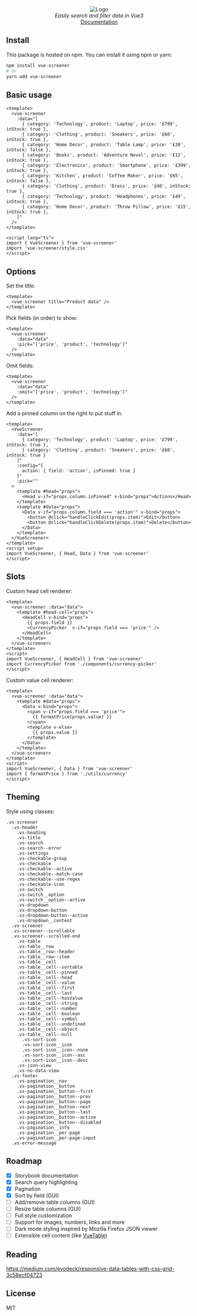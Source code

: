 <div align="center">
  <img src="https://raw.githubusercontent.com/francisashley/vue-screener/main/logo.png" alt="Logo" style="max-width: 400px;">
  <br/>
  <em>Easily search and filter data in Vue3</em>
  <br/>
  <a href="https://francisashley.github.io/vue-screener/">Documentation</a>
</div>

## Install

This package is hosted on npm. You can install it using npm or yarn:

```bash
npm install vue-screener
# or
yarn add vue-screener
```

## Basic usage

```vue
<template>
  <vue-screener
    :data="[
      { category: 'Technology', product: 'Laptop', price: '£799', inStock: true },
      { category: 'Clothing', product: 'Sneakers', price: '£60', inStock: true },
      { category: 'Home Decor', product: 'Table Lamp', price: '£30', inStock: false },
      { category: 'Books', product: 'Adventure Novel', price: '£12', inStock: true },
      { category: 'Electronics', product: 'Smartphone', price: '£399', inStock: true },
      { category: 'Kitchen', product: 'Coffee Maker', price: '£65', inStock: false },
      { category: 'Clothing', product: 'Dress', price: '£40', inStock: true },
      { category: 'Technology', product: 'Headphones', price: '£49', inStock: true },
      { category: 'Home Decor', product: 'Throw Pillow', price: '£15', inStock: true },
    ]"
  />
</template>

<script lang="ts">
import { VueScreener } from 'vue-screener'
import 'vue-screener/style.css'
</script>
```

## Options

Set the title:

```vue
<template>
  <vue-screener title="Product data" />
</template>
```

Pick fields (in order) to show:

```vue
<template>
  <vue-screener
    :data="data"
    :pick="['price', 'product', 'technology']"
  />
</template>
```

Omit fields:

```vue
<template>
  <vue-screener
    :data="data"
    :omit="['price', 'product', 'technology']"
  />
</template>
```

Add a pinned column on the right to put stuff in.

```vue
<template>
  <VueScreener
    :data="[
      { category: 'Technology', product: 'Laptop', price: '£799', inStock: true },
      { category: 'Clothing', product: 'Sneakers', price: '£60', inStock: true }
    ]"
    :config="{
      action: { field: 'action', isPinned: true }
    }"
    :pick=""
  >
    <template #head="props">
      <Head v-if="props.column.isPinned" v-bind="props">Actions</Head>
    </template>
    <template #data="props">
      <Data v-if="props.column.field === 'action'" v-bind="props">
        <button @click="handleClickEdit(props.item)">Edit</button>
        <button @click="handleClickDelete(props.item)">Delete</button>
      </Data>
    </template>
  </VueScreener>
</template>
<script setup>
import VueScreener, { Head, Data } from 'vue-screener'
</script>
```

## Slots

Custom head cell renderer:

```vue
<template>
  <vue-screener :data="data">
    <template #head-cell="props">
      <HeadCell v-bind="props">
        {{ props.field }}
        <CurrencyPicker  v-if="props.field === 'price'" />
      </HeadCell>
    </template>
  </vue-screener>
</template>
<script>
import VueScreener, { HeadCell } from 'vue-screener'
import CurrencyPicker from './components/currency-picker'
</script>
```

Custom value cell renderer:

```vue
<template>
  <vue-screener :data="data">
    <template #data="props">
      <Data v-bind="props">
        <span v-if="props.field === 'price'">
          {{ formatPrice(props.value) }}
        </span>
        <template v-else>
          {{ props.value }}
        </template>
      </Data>
    </template>
  </vue-screener>
</template>
<script>
import VueScreener, { Data } from 'vue-screener'
import { formatPrice } from './utils/currency'
</script>
```

## Theming

Style using classes:

```
.vs-screener
  .vs-header 
    .vs-heading
    .vs-title
    .vs-search
    .vs-search--error
    .vs-settings
    .vs-checkable-group
    .vs-checkable
    .vs-checkable--active
    .vs-checkable--match-case
    .vs-checkable--use-regex
    .vs-checkable-icon
    .vs-switch
    .vs-switch__option
    .vs-switch__option--active
    .vs-dropdown
    .vs-dropdown-button
    .vs-dropdown-button--active
    .vs-dropdown__content
  .vs-screener
  .vs-screener--scrollable
  .vs-screener--scrolled-end
    .vs-table
    .vs-table__row
    .vs-table__row--header
    .vs-table__row--item
    .vs-table__cell
    .vs-table__cell--sortable
    .vs-table__cell--pinned
    .vs-table__cell--head
    .vs-table__cell--value
    .vs-table__cell--first
    .vs-table__cell--last
    .vs-table__cell--hasValue
    .vs-table__cell--string
    .vs-table__cell--number
    .vs-table__cell--boolean
    .vs-table__cell--symbol
    .vs-table__cell--undefined
    .vs-table__cell--object
    .vs-table__cell--null
      .vs-sort-icon
      .vs-sort-icon__icon
      .vs-sort-icon__icon--none
      .vs-sort-icon__icon--asc
      .vs-sort-icon__icon--desc
    .vs-json-view
    .vs-no-data-view
  .vs-footer
    .vs-pagination__nav
    .vs-pagination__button
    .vs-pagination__button--first
    .vs-pagination__button--prev
    .vs-pagination__button--page
    .vs-pagination__button--next
    .vs-pagination__button--last
    .vs-pagination__button--active
    .vs-pagination__button--disabled
    .vs-pagination__info
    .vs-pagination__per-page
    .vs-pagination__per-page-input
  .vs-error-message
```

## Roadmap

- [x] Storybook documentation
- [x] Search query highlighting
- [x] Pagination
- [x] Sort by field (GUI)
- [ ] Add/remove table columns (GUI)
- [ ] Resize table columns (GUI)
- [ ] Full style customization
- [ ] Support for images, numbers, links and more
- [ ] Dark mode styling inspired by Mozilla Firefox JSON viewer
- [ ] Extensible cell content (like [VueTable](https://www.vuetable.com/guide/))

## Reading

https://medium.com/evodeck/responsive-data-tables-with-css-grid-3c58ecf04723

## License

MIT
